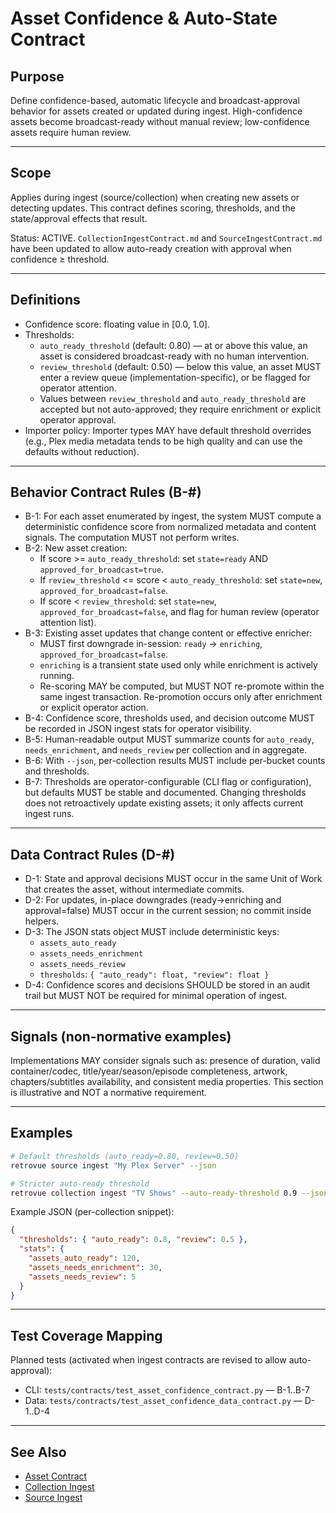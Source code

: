 # Asset Confidence & Auto-State Contract

## Purpose

Define confidence-based, automatic lifecycle and broadcast-approval behavior for assets
created or updated during ingest. High-confidence assets become broadcast-ready without
manual review; low-confidence assets require human review.

---

## Scope

Applies during ingest (source/collection) when creating new assets or detecting updates.
This contract defines scoring, thresholds, and the state/approval effects that result.

Status: ACTIVE. `CollectionIngestContract.md` and `SourceIngestContract.md` have been
updated to allow auto-ready creation with approval when confidence ≥ threshold.

---

## Definitions

- Confidence score: floating value in [0.0, 1.0].
- Thresholds:
  - `auto_ready_threshold` (default: 0.80) — at or above this value, an asset is considered
    broadcast-ready with no human intervention.
  - `review_threshold` (default: 0.50) — below this value, an asset MUST enter a review
    queue (implementation-specific), or be flagged for operator attention.
  - Values between `review_threshold` and `auto_ready_threshold` are accepted but not
    auto-approved; they require enrichment or explicit operator approval.
- Importer policy: Importer types MAY have default threshold overrides (e.g., Plex media
  metadata tends to be high quality and can use the defaults without reduction).

---

## Behavior Contract Rules (B-#)

- B-1: For each asset enumerated by ingest, the system MUST compute a deterministic
       confidence score from normalized metadata and content signals. The computation MUST
       not perform writes.
- B-2: New asset creation:
  - If score >= `auto_ready_threshold`: set `state=ready` AND `approved_for_broadcast=true`.
  - If `review_threshold` <= score < `auto_ready_threshold`: set `state=new`,
    `approved_for_broadcast=false`.
  - If score < `review_threshold`: set `state=new`, `approved_for_broadcast=false`,
    and flag for human review (operator attention list).
- B-3: Existing asset updates that change content or effective enricher:
  - MUST first downgrade in-session: `ready` → `enriching`, `approved_for_broadcast=false`.
  - `enriching` is a transient state used only while enrichment is actively running.
  - Re-scoring MAY be computed, but MUST NOT re-promote within the same ingest transaction.
    Re-promotion occurs only after enrichment or explicit operator action.
- B-4: Confidence score, thresholds used, and decision outcome MUST be recorded in JSON
       ingest stats for operator visibility.
- B-5: Human-readable output MUST summarize counts for `auto_ready`, `needs_enrichment`,
       and `needs_review` per collection and in aggregate.
- B-6: With `--json`, per-collection results MUST include per-bucket counts and thresholds.
- B-7: Thresholds are operator-configurable (CLI flag or configuration), but defaults MUST
       be stable and documented. Changing thresholds does not retroactively update existing
       assets; it only affects current ingest runs.

---

## Data Contract Rules (D-#)

- D-1: State and approval decisions MUST occur in the same Unit of Work that creates the
       asset, without intermediate commits.
- D-2: For updates, in-place downgrades (ready→enriching and approval=false) MUST occur in
       the current session; no commit inside helpers.
- D-3: The JSON stats object MUST include deterministic keys:
  - `assets_auto_ready`
  - `assets_needs_enrichment`
  - `assets_needs_review`
  - `thresholds`: `{ "auto_ready": float, "review": float }`
- D-4: Confidence scores and decisions SHOULD be stored in an audit trail but MUST NOT be
       required for minimal operation of ingest.

---

## Signals (non-normative examples)

Implementations MAY consider signals such as: presence of duration, valid container/codec,
title/year/season/episode completeness, artwork, chapters/subtitles availability, and
consistent media properties. This section is illustrative and NOT a normative requirement.

---

## Examples

```bash
# Default thresholds (auto_ready=0.80, review=0.50)
retrovue source ingest "My Plex Server" --json

# Stricter auto-ready threshold
retrovue collection ingest "TV Shows" --auto-ready-threshold 0.9 --json
```

Example JSON (per-collection snippet):

```json
{
  "thresholds": { "auto_ready": 0.8, "review": 0.5 },
  "stats": {
    "assets_auto_ready": 120,
    "assets_needs_enrichment": 30,
    "assets_needs_review": 5
  }
}
```

---

## Test Coverage Mapping

Planned tests (activated when ingest contracts are revised to allow auto-approval):

- CLI: `tests/contracts/test_asset_confidence_contract.py` — B-1..B-7
- Data: `tests/contracts/test_asset_confidence_data_contract.py` — D-1..D-4

---

## See Also

- [Asset Contract](AssetContract.md)
- [Collection Ingest](CollectionIngestContract.md)
- [Source Ingest](SourceIngestContract.md)


